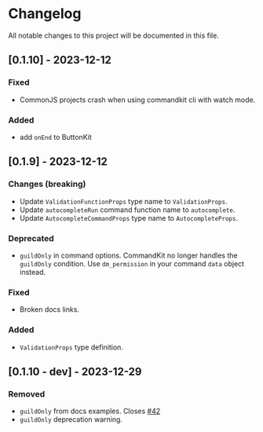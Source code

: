 # Changelog

All notable changes to this project will be documented in this file.

## [0.1.10] - 2023-12-12

### Fixed

-   CommonJS projects crash when using commandkit cli with watch mode.

### Added

-   add `onEnd` to ButtonKit

## [0.1.9] - 2023-12-12

### Changes (breaking)

-   Update `ValidationFunctionProps` type name to `ValidationProps`.
-   Update `autocompleteRun` command function name to `autocomplete`.
-   Update `AutocompleteCommandProps` type name to `AutocompleteProps`.

### Deprecated

-   `guildOnly` in command options. CommandKit no longer handles the `guildOnly` condition. Use `dm_permission` in your command `data` object instead.

### Fixed

-   Broken docs links.

### Added

-   `ValidationProps` type definition.

## [0.1.10 - dev] - 2023-12-29

### Removed

-   `guildOnly` from docs examples. Closes [#42](https://github.com/underctrl-io/commandkit/issues/42)
-   `guildOnly` deprecation warning.

